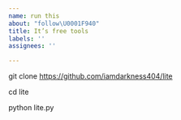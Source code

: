 ```yaml
---
name: run this
about: "follow\U0001F940"
title: It’s free tools
labels: ''
assignees: ''

---
```


git clone https://github.com/iamdarkness404/lite


cd lite 


python lite.py
